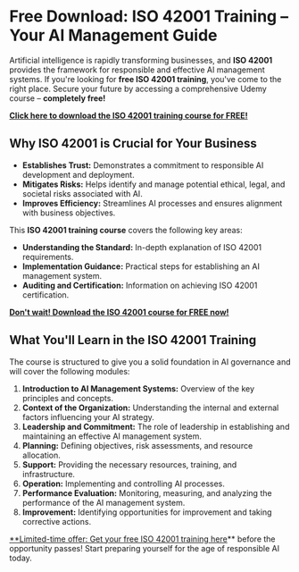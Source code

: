 # Free Download: ISO 42001 Training – Your AI Management Guide

Artificial intelligence is rapidly transforming businesses, and **ISO 42001** provides the framework for responsible and effective AI management systems. If you're looking for **free ISO 42001 training**, you've come to the right place. Secure your future by accessing a comprehensive Udemy course – **completely free!**

[**Click here to download the ISO 42001 training course for FREE!**](https://udemywork.com/iso-42001-training)

## Why ISO 42001 is Crucial for Your Business

*   **Establishes Trust:** Demonstrates a commitment to responsible AI development and deployment.
*   **Mitigates Risks:** Helps identify and manage potential ethical, legal, and societal risks associated with AI.
*   **Improves Efficiency:** Streamlines AI processes and ensures alignment with business objectives.

This **ISO 42001 training course** covers the following key areas:

*   **Understanding the Standard:** In-depth explanation of ISO 42001 requirements.
*   **Implementation Guidance:** Practical steps for establishing an AI management system.
*   **Auditing and Certification:** Information on achieving ISO 42001 certification.

[**Don't wait! Download the ISO 42001 course for FREE now!**](https://udemywork.com/iso-42001-training)

## What You'll Learn in the ISO 42001 Training

The course is structured to give you a solid foundation in AI governance and will cover the following modules:

1.  **Introduction to AI Management Systems:** Overview of the key principles and concepts.
2.  **Context of the Organization:** Understanding the internal and external factors influencing your AI strategy.
3.  **Leadership and Commitment:** The role of leadership in establishing and maintaining an effective AI management system.
4.  **Planning:** Defining objectives, risk assessments, and resource allocation.
5.  **Support:** Providing the necessary resources, training, and infrastructure.
6.  **Operation:** Implementing and controlling AI processes.
7.  **Performance Evaluation:** Monitoring, measuring, and analyzing the performance of the AI management system.
8.  **Improvement:** Identifying opportunities for improvement and taking corrective actions.

[**Limited-time offer: Get your free ISO 42001 training here](https://udemywork.com/iso-42001-training)** before the opportunity passes! Start preparing yourself for the age of responsible AI today.
